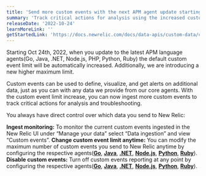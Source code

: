 ```yaml
---
title: 'Send more custom events with the next APM agent update starting Oct 24'
summary: 'Track critical actions for analysis using the increased custom event limits'
releaseDate: '2022-10-24'
learnMoreLink: ''
getStartedLink: 'https://docs.newrelic.com/docs/data-apis/custom-data/custom-events/apm-report-custom-events-attributes/'
---
```


Starting Oct 24th, 2022, when you update to the latest APM language agents(Go, Java, .NET, Node.js, PHP, Python, Ruby) the default custom event limit will be automatically increased. Additionally, we are introducing a new higher maximum limit. 

Custom events can be used to define, visualize, and get alerts on additional data, just as you can with any data we provide from our core agents. With the custom event limit increase,  you can now ingest more custom events to track critical actions for analysis and troubleshooting. 

You always have direct control over which data you send to New Relic:

**Ingest monitoring:** To monitor the current custom events ingested in the New Relic UI under “Manage your data” select “Data ingestion” and view “Custom events”. 
**Change custom event limit anytime:** You can modify the maximum number of custom events you send to New Relic anytime by configuring the respective agents([**Go**](https://docs.newrelic.com/docs/apm/agents/go-agent/configuration/go-agent-configuration/#custom-insights-events-settings), [**Java**](https://docs.newrelic.com/docs/apm/agents/java-agent/configuration/java-agent-configuration-config-file/#Custom_Events), [**.NET**](https://docs.newrelic.com/docs/apm/agents/net-agent/configuration/net-agent-configuration/#custom_events), [**Node.js**](https://docs.newrelic.com/docs/apm/agents/nodejs-agent/installation-configuration/nodejs-agent-configuration/#custom-events), [**Python**](https://docs.newrelic.com/docs/apm/agents/python-agent/configuration/python-agent-configuration/#custom-events-settings), [**Ruby**](https://docs.newrelic.com/docs/apm/agents/ruby-agent/configuration/ruby-agent-configuration/#custom-events)).
**Disable custom events:** Turn off custom events reporting at any point by configuring the respective agents([**Go**](https://docs.newrelic.com/docs/apm/agents/go-agent/configuration/go-agent-configuration/#custom-insights-events-settings), [**Java**](https://docs.newrelic.com/docs/apm/agents/java-agent/configuration/java-agent-configuration-config-file/#Custom_Events), [**.NET**](https://docs.newrelic.com/docs/apm/agents/net-agent/configuration/net-agent-configuration/#custom_events), [**Node.js**](https://docs.newrelic.com/docs/apm/agents/nodejs-agent/installation-configuration/nodejs-agent-configuration/#custom-events), [**Python**](https://docs.newrelic.com/docs/apm/agents/python-agent/configuration/python-agent-configuration/#custom-events-settings), [**Ruby**](https://docs.newrelic.com/docs/apm/agents/ruby-agent/configuration/ruby-agent-configuration/#custom-events)).

